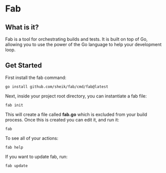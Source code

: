 # Fab

## What is it?
Fab is a tool for orchestrating builds and tests. It is built on top of
Go, allowing you to use the power of the Go language to help your development
loop.

## Get Started
First install the fab command:

    go install github.com/sheik/fab/cmd/fab@latest

Next, inside your project root directory, you can instantiate a fab file:

    fab init

This will create a file called **fab.go** which is excluded from your build
process. Once this is created you can edit it, and run it:

    fab

To see all of your actions:

    fab help
   
If you want to update fab, run:

    fab update

